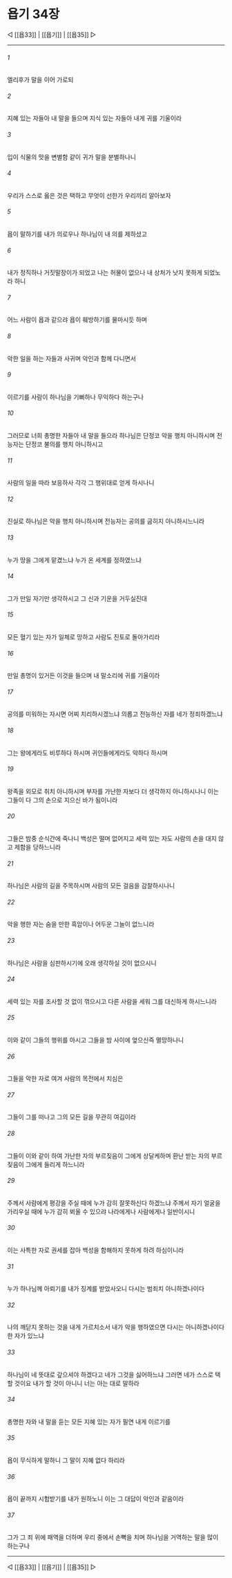 # 욥기 34장

◁ [[욥33]] | [[욥기]] | [[욥35]] ▷
***

###### 1
엘리후가 말을 이어 가로되

###### 2
지혜 있는 자들아 내 말을 들으며 지식 있는 자들아 내게 귀를 기울이라

###### 3
입이 식물의 맛을 변별함 같이 귀가 말을 분별하나니

###### 4
우리가 스스로 옳은 것은 택하고 무엇이 선한가 우리끼리 알아보자

###### 5
욥이 말하기를 내가 의로우나 하나님이 내 의를 제하셨고

###### 6
내가 정직하나 거짓말장이가 되었고 나는 허물이 없으나 내 상처가 낫지 못하게 되었노라 하니

###### 7
어느 사람이 욥과 같으랴 욥이 훼방하기를 물마시듯 하며

###### 8
악한 일을 하는 자들과 사귀며 악인과 함께 다니면서

###### 9
이르기를 사람이 하나님을 기뻐하나 무익하다 하는구나

###### 10
그러므로 너희 총명한 자들아 내 말을 들으라 하나님은 단정코 악을 행치 아니하시며 전능자는 단정코 불의를 행치 아니하시고

###### 11
사람의 일을 따라 보응하사 각각 그 행위대로 얻게 하시나니

###### 12
진실로 하나님은 악을 행치 아니하시며 전능자는 공의를 굽히지 아니하시느니라

###### 13
누가 땅을 그에게 맡겼느냐 누가 온 세계를 정하였느냐

###### 14
그가 만일 자기만 생각하시고 그 신과 기운을 거두실진대

###### 15
모든 혈기 있는 자가 일체로 망하고 사람도 진토로 돌아가리라

###### 16
만일 총명이 있거든 이것을 들으며 내 말소리에 귀를 기울이라

###### 17
공의를 미워하는 자시면 어찌 치리하시겠느냐 의롭고 전능하신 자를 네가 정죄하겠느냐

###### 18
그는 왕에게라도 비루하다 하시며 귀인들에게라도 악하다 하시며

###### 19
왕족을 외모로 취치 아니하시며 부자를 가난한 자보다 더 생각하지 아니하시나니 이는 그들이 다 그의 손으로 지으신 바가 됨이니라

###### 20
그들은 밤중 순식간에 죽나니 백성은 떨며 없어지고 세력 있는 자도 사람의 손을 대지 않고 제함을 당하느니라

###### 21
하나님은 사람의 길을 주목하시며 사람의 모든 걸음을 감찰하시나니

###### 22
악을 행한 자는 숨을 만한 흑암이나 어두운 그늘이 없느니라

###### 23
하나님은 사람을 심판하시기에 오래 생각하실 것이 없으시니

###### 24
세력 있는 자를 조사할 것 없이 꺾으시고 다른 사람을 세워 그를 대신하게 하시느니라

###### 25
이와 같이 그들의 행위를 아시고 그들을 밤 사이에 엎으신즉 멸망하나니

###### 26
그들을 악한 자로 여겨 사람의 목전에서 치심은

###### 27
그들이 그를 떠나고 그의 모든 길을 무관히 여김이라

###### 28
그들이 이와 같이 하여 가난한 자의 부르짖음이 그에게 상달케하며 환난 받는 자의 부르짖음이 그에게 들리게 하느니라

###### 29
주께서 사람에게 평강을 주실 때에 누가 감히 잘못하신다 하겠느냐 주께서 자기 얼굴을 가리우실 때에 누가 감히 뵈올 수 있으랴 나라에게나 사람에게나 일반이시니

###### 30
이는 사특한 자로 권세를 잡아 백성을 함해하지 못하게 하려 하심이니라

###### 31
누가 하나님께 아뢰기를 내가 징계를 받았사오니 다시는 범죄치 아니하겠나이다

###### 32
나의 깨닫지 못하는 것을 내게 가르치소서 내가 악을 행하였으면 다시는 아니하겠나이다 한 자가 있느냐

###### 33
하나님이 네 뜻대로 갚으셔야 하겠다고 네가 그것을 싫어하느냐 그러면 네가 스스로 택할 것이요 내가 할 것이 아니니 너는 아는 대로 말하라

###### 34
총명한 자와 내 말을 듣는 모든 지혜 있는 자가 필연 내게 이르기를

###### 35
욥이 무식하게 말하니 그 말이 지혜 없다 하리라

###### 36
욥이 끝까지 시험받기를 내가 원하노니 이는 그 대답이 악인과 같음이라

###### 37
그가 그 죄 위에 패역을 더하며 우리 중에서 손뼉을 치며 하나님을 거역하는 말을 많이 하는구나

***
◁ [[욥33]] | [[욥기]] | [[욥35]] ▷